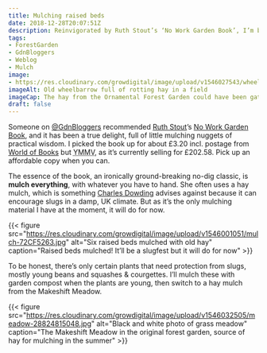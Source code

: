 ```yaml
---
title: Mulching raised beds
date: 2018-12-28T20:07:51Z
description: Reinvigorated by Ruth Stout’s ‘No Work Garden Book’, I’m back to mulching all the raised beds.
tags: 
- ForestGarden
- GdnBloggers
- Weblog
- Mulch
image: 
- https://res.cloudinary.com/growdigital/image/upload/v1546027543/wheelbarrow-72310D61.jpg
imageAlt: Old wheelbarrow full of rotting hay in a field
imageCap: The hay from the Ornamental Forest Garden could have been gathered sooner but it’s good enough for mulch
draft: false
---
```


Someone on [@GdnBloggers](https://twitter.com/Gdnbloggers) recommended [Ruth Stout](https://en.wikipedia.org/wiki/Ruth_Stout)’s [No Work Garden Book](https://duckduckgo.com/?q=ruth+stout+no+work+garden+book&t=osx&ia=products), and it has been a true delight, full of little mulching nuggets of practical wisdom. I picked the book up for about £3.20 incl. postage from [World of Books](https://www.worldofbooks.com/en-gb/category/all?keyword=ruth%20stout) but <abbr title="Your Mileage May Vary">YMMV</abbr>, as it’s currently selling for £202.58. Pick up an affordable copy when you can.

The essence of the book, an ironically ground-breaking no-dig classic, is **mulch everything**, with whatever you have to hand. She often uses a hay mulch, which is something [Charles Dowding](https://www.charlesdowding.co.uk) advises against because it can encourage slugs in a damp, UK climate. But as it’s the only mulching material I have at the moment, it will do for now. 

{{< figure src="https://res.cloudinary.com/growdigital/image/upload/v1546001051/mulch-72CF5263.jpg" alt="Six raised beds mulched with old hay" caption="Raised beds mulched! It’ll be a slugfest but it will do for now" >}}

To be honest, there’s only certain plants that need protection from slugs, mostly young beans and squashes & courgettes. I’ll mulch these with garden compost when the plants are young, then switch to a hay mulch from the Makeshift Meadow.

{{< figure src="https://res.cloudinary.com/growdigital/image/upload/v1546032505/meadow-28824815048.jpg" alt="Black and white photo of grass meadow" caption="The Makeshift Meadow in the original forest garden, source of hay for mulching in the summer" >}}
